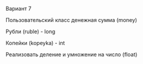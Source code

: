Вариант 7

Пользовательский класс денежная сумма (money)

Рубли (ruble) - long

Копейки (kopeyka) - int

Реализовать деление и умножение на число (float)
